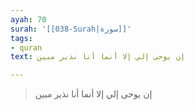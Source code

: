 ```yaml
---
ayah: 70
surah: '[[038-Surah|سورة]]'
tags:
- quran
text: إن يوحى إلي إلا أنما أنا نذير مبين

---
```

> إن يوحى إلي إلا أنما أنا نذير مبين
